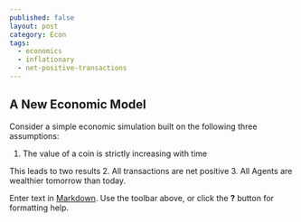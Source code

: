 ```yaml
---
published: false
layout: post
category: Econ
tags:
  - economics
  - inflationary
  - net-positive-transactions
---
```

## A New Economic Model

Consider a simple economic simulation built on the following three assumptions:

1. The value of a coin is strictly increasing with time

This leads to two results
2. All transactions are net positive
3. All Agents are wealthier tomorrow than today.

Enter text in [Markdown](http://daringfireball.net/projects/markdown/). Use the toolbar above, or click the **?** button for formatting help.
